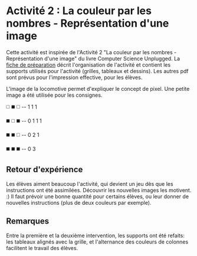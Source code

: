 # Activité 2 : La couleur par les nombres - Représentation d'une image

Cette activité est inspirée de l'Activité 2 "La couleur par les nombres - Représentation d'une image" du livre Computer Science Unplugged.
La [fiche de préparation](FicheDePreparation.pdf) décrit l'organisation de l'activité et contient les supports utilisés pour l'activité (grilles, tableaux et dessins). Les autres pdf sont prévus pour l'impression effective, pour les élèves.

L'image de la locomotive permet d'expliquer le concept de pixel.
Une petite image a été utilisée pour les consignes.

:white_medium_square: :black_medium_square: :white_medium_square:  -- 1 1 1

:black_medium_square: :white_medium_square: :black_medium_square:  -- 0 1 1 1

:black_medium_square: :black_medium_square: :white_medium_square:  -- 0 2 1

:black_medium_square: :black_medium_square: :black_medium_square:  -- 0 3


## Retour d'expérience
Les élèves aiment beaucoup l'activité, qui devient un jeu dès que les instructions ont été assimilées. Découvrir les nouvelles images les motivent. :)
Il faut prévoir une bonne quantité pour certains élèves, ou leur donner de nouvelles instructions (plus de deux couleurs par exemple).

## Remarques
Entre la première et la deuxième intervention, les supports ont été refaits: les tableaux alignés avec la grille, et l'alternance des couleurs de colonnes facilitent le travail des élèves.
